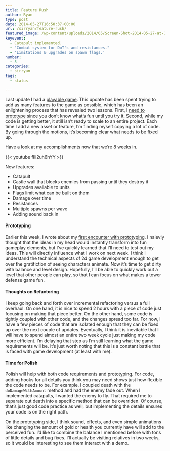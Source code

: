 ```yaml
---
title: Feature Rush
author: Ryan
type: post
date: 2014-05-27T16:50:37+00:00
url: /sirryan/feature-rush/
featured_image: /wp-content/uploads/2014/05/Screen-Shot-2014-05-27-at-12.48.56-PM.png
keyevent:
  - Catapult implemented.
  - "Combat system for DoT's and resistances."
  - 'Limitations & upgrades on spawn flags.'
number:
  - 5
categories:
  - sirryan
tags:
  - status

---
```

Last update I had a [playable game][1]. This update has been spent trying to add as many features to the game as possible, which has been an enlightening process that has revealed two lessons. First, I [need to prototype][2] since you don&#8217;t know what&#8217;s fun until you try it. Second, while my code is getting better, it still isn&#8217;t ready to scale to an entire project. Each time I add a new asset or feature, I&#8217;m finding myself copying a lot of code. By going through the motions, it&#8217;s becoming clear what needs to be fixed up.
<!--more-->

Have a look at my accomplishments now that we&#8217;re 8 weeks in.

{{< youtube fIli2uh6hYY >}}

New features:

  * Catapult
  * Castle wall that blocks enemies from passing until they destroy it
  * Upgrades available to units
  * Flags limit what can be built on them
  * Damage over time
  * Resistances
  * Multiple spawns per wave
  * Adding sound back in

#### Prototyping

Earlier this week, I wrote about my [first encounter with prototyping][3]. I naievly thought that the ideas in my head would instantly transform into fun gameplay elements, but I&#8217;ve quickly learned that I&#8217;ll need to test out my ideas. This will directly influence what I work on next week. I think I understand the technical aspects of 2d game development enough to get over the gratifiction of seeing characters animate. Now it&#8217;s time to get dirty with balance and level design. Hopefully, I&#8217;ll be able to quickly work out a level that other people can play, so that I can focus on what makes a tower defense game fun.

#### Thoughts on Refactoring

I keep going back and forth over incremental refactoring versus a full overhaul. On one hand, it is nice to spend 2 hours with a piece of code just focusing on making that piece better. On the other hand, some code is tightly coupled with other code, and the changes spread too far. For now, I have a few pieces of code that are isolated enough that they can be fixed up over the next couple of updates. Eventually, I think it is inevitable that I will have to spend almost an entire two week cycle just making my code more efficient. I&#8217;m delaying that step as I&#8217;m still learning what the game requirements will be. It&#8217;s just worth noting that this is a constant battle that is faced with game development (at least with me).

#### Time for Polish

Polish will help with both code requirements and prototyping. For code, adding hooks for all details you think you may need shows just how flexible the code needs to be. For example, I coupled death with the `doDamageWithAmount` method and had the enemy fade out. When I implemented catapults, I wanted the enemy to fly. That required me to separate out death into a specific method that can be overriden. Of course, that&#8217;s just good code practice as well, but implementing the details ensures your code is on the right path.

On the prototyping side, I think sound, effects, and even simple animations like changing the amount of gold or health you currently have will add to the perceived fun. I&#8217;d like to combine the balance I mentioned before with tons of little details and bug fixes. I&#8217;ll actually be visiting relatives in two weeks, so it would be interesting to see them interact with a demo.

 [1]: http://battleofbrothers.com/sirryan/and-then-there-was-a-playable-game
 [2]: http://www.gamasutra.com/view/feature/179501/rapid_prototyping_tips_for_.php
 [3]: http://battleofbrothers.com/sirryan/trial-and-error-is-a-necessity-for-game-development